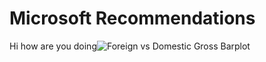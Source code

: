 # Microsoft Recommendations
Hi how are you doing![Foreign vs Domestic Gross Barplot](https://user-images.githubusercontent.com/122238220/215188878-06a19490-d4e6-4c42-8f06-dc2020ef0403.jpg)
